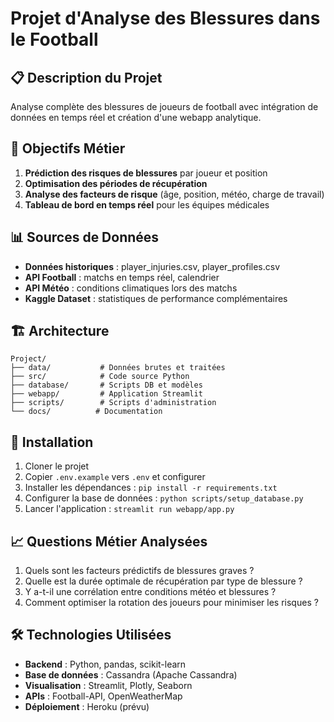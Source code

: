 # Projet d'Analyse des Blessures dans le Football

## 📋 Description du Projet
Analyse complète des blessures de joueurs de football avec intégration de données en temps réel et création d'une webapp analytique.

## 🎯 Objectifs Métier
1. **Prédiction des risques de blessures** par joueur et position
2. **Optimisation des périodes de récupération** 
3. **Analyse des facteurs de risque** (âge, position, météo, charge de travail)
4. **Tableau de bord en temps réel** pour les équipes médicales
 
## 📊 Sources de Données
- **Données historiques** : player_injuries.csv, player_profiles.csv
- **API Football** : matchs en temps réel, calendrier
- **API Météo** : conditions climatiques lors des matchs
- **Kaggle Dataset** : statistiques de performance complémentaires

## 🏗️ Architecture

```
Project/
├── data/           # Données brutes et traitées
├── src/            # Code source Python
├── database/       # Scripts DB et modèles
├── webapp/         # Application Streamlit
├── scripts/        # Scripts d'administration
└── docs/          # Documentation
```

## 🚀 Installation

1. Cloner le projet
2. Copier `.env.example` vers `.env` et configurer
3. Installer les dépendances : `pip install -r requirements.txt`
4. Configurer la base de données : `python scripts/setup_database.py`
5. Lancer l'application : `streamlit run webapp/app.py`

## 📈 Questions Métier Analysées
1. Quels sont les facteurs prédictifs de blessures graves ?
2. Quelle est la durée optimale de récupération par type de blessure ?
3. Y a-t-il une corrélation entre conditions météo et blessures ?
4. Comment optimiser la rotation des joueurs pour minimiser les risques ?

## 🛠️ Technologies Utilisées
- **Backend** : Python, pandas, scikit-learn
- **Base de données** : Cassandra (Apache Cassandra)
- **Visualisation** : Streamlit, Plotly, Seaborn
- **APIs** : Football-API, OpenWeatherMap
- **Déploiement** : Heroku (prévu)